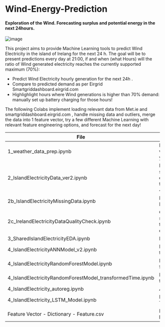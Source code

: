 # Wind-Energy-Prediction
#### Exploration of the Wind. Forecasting surplus and potential energy in the next 24hours. ####

![image](https://user-images.githubusercontent.com/79764958/109397342-06888980-792e-11eb-81ce-fe4d0215b028.png)

This project aims to provide Machine Learning tools to predict Wind Electricity in the island of Irelang for the next 24 h.
The goal will be to present predictions every day at 21:00, if and when (what Hours) will the ratio of Wind generated electricity reaches the currently supported maximum (70%): 
- Predict Wind Electricity hourly generation for the next 24h .
- Compare to predicted demand as per Eirgrid Smartgriddashboard.eirgrid.com 
- Highlighlight hours where Wind generations is higher than 70% demand: manually set up battery charging for those hours!

The following Colabs implement loading relevant data from Met.ie and smartgriddashboard.eirgrid.com , handle missing data and outliers, merge the data into 1 feature vector, try a few different Machine Learning with relevant feature engineering options, and forecast for the next day!

| File | Purpose |
|------|--------|
| 1_weather_data_prep.ipynb | Load Hourly Met.ie data for 4 weather stations for the last 4 years and merge into 1 file|
| 2_IslandElectricityData_ver2.ipynb | Load smartgriddashboard.eirgrid.com electricity generation data for the island of Ireland for the last 4 years |
| 2b_IslandElectricityMissingData.ipynb | Handle missing data in Eirgrid Electricity data |
| 2c_IrelandElectricityDataQualityCheck.ipynb | Compare SEAI monthly summary and Eirgrid data for the Republic of Ireland to check data quality | 
| 3_SharedIslandElectricityEDA.ipynb | EDA |
| 4_IslandElectricityANNModel_v2.ipynb | Neural Netwok models with transformed features | 
| 4_IslandElectricityRandomForestModel.ipynb | Random Forest model with raw features | 
| 4_IslandElectricityRandomForestModel_transformedTime.ipynb | Random Forest model with transformed features |
| 4_IslandElectricity_autoreg.ipynb | AutoReg prediction model | 
| 4_IslandElectricity_LSTM_Model.ipynb | LSTM Based on TensorFlow Time Series tutorial |
| Feature Vector - Dictionary - Feature.csv | Feature vector doc for all loaded features |




